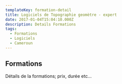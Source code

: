 ```yaml
---
templateKey: formation-detail
title: Logiciels de Topographie geomètre - expert
date: 2017-01-04T15:04:10.000Z
description: Details Formations
tags:
  - Formations
  - Logiciels
  - Cameroun
---
```


## Formations
Détails de la formations; prix, durée etc...
